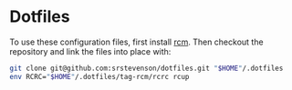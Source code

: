 # Dotfiles

To use these configuration files, first install [rcm]. Then checkout the
repository and link the files into place with:

```sh
git clone git@github.com:srstevenson/dotfiles.git "$HOME"/.dotfiles
env RCRC="$HOME"/.dotfiles/tag-rcm/rcrc rcup
```

[rcm]: https://thoughtbot.github.io/rcm/
